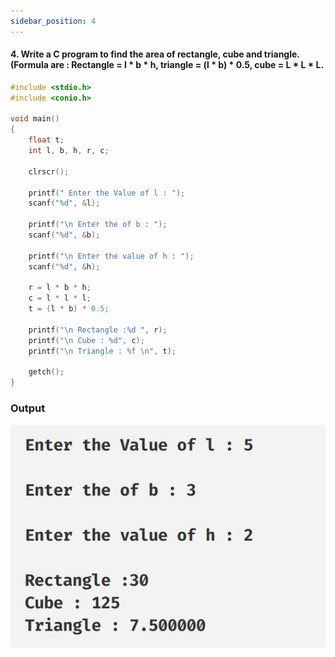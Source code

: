 ```yaml
---
sidebar_position: 4
---
```


#### 4. Write a C program to find the area of rectangle, cube and triangle.(Formula are : Rectangle = l \* b \* h, triangle = (l \* b) \* 0.5, cube = L \* L \* L.

```c
#include <stdio.h>
#include <conio.h>

void main()
{
    float t;
    int l, b, h, r, c;

    clrscr();

    printf(" Enter the Value of l : ");
    scanf("%d", &l);

    printf("\n Enter the of b : ");
    scanf("%d", &b);

    printf("\n Enter the value of h : ");
    scanf("%d", &h);

    r = l * b * h;
    c = l * l * l;
    t = (l * b) * 0.5;

    printf("\n Rectangle :%d ", r);
    printf("\n Cube : %d", c);
    printf("\n Triangle : %f \n", t);

    getch();
}

```

### Output

![d](outputs\Practical-04.c.jpg)
